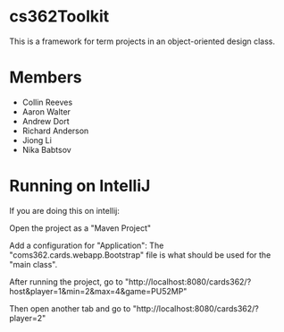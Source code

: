 # cs362Toolkit
This is a framework for term projects in an object-oriented design class.

# Members
 * Collin Reeves
 * Aaron Walter
 * Andrew Dort 
 * Richard Anderson 
 * Jiong Li
 * Nika Babtsov
# Running on IntelliJ
If you are doing this on intellij:

Open the project as a "Maven Project"

Add a configuration for "Application": The "coms362.cards.webapp.Bootstrap" file is what should be used for the "main class".

After running the project, go to "http://localhost:8080/cards362/?host&player=1&min=2&max=4&game=PU52MP"

Then open another tab and go to "http://localhost:8080/cards362/?player=2"
